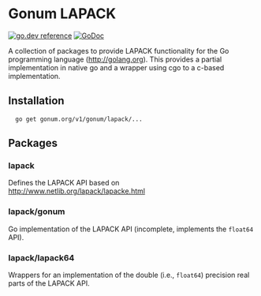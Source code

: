 Gonum LAPACK
======
[![go.dev reference](https://pkg.go.dev/badge/gonum.org/v1/gonum/lapack)](https://pkg.go.dev/gonum.org/v1/gonum/lapack)
[![GoDoc](https://godocs.io/gonum.org/v1/gonum/lapack?status.svg)](https://godocs.io/gonum.org/v1/gonum/lapack)

A collection of packages to provide LAPACK functionality for the Go programming
language (http://golang.org). This provides a partial implementation in native go
and a wrapper using cgo to a c-based implementation.

## Installation

```
  go get gonum.org/v1/gonum/lapack/...
```

## Packages

### lapack

Defines the LAPACK API based on http://www.netlib.org/lapack/lapacke.html

### lapack/gonum

Go implementation of the LAPACK API (incomplete, implements the `float64` API).

### lapack/lapack64

Wrappers for an implementation of the double (i.e., `float64`) precision real parts of
the LAPACK API.
